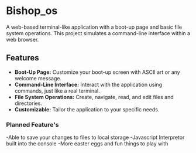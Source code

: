 # Bishop_os

A web-based terminal-like application with a boot-up page and basic file system operations. This project simulates a command-line interface within a web browser.

## Features

- **Boot-Up Page:** Customize your boot-up screen with ASCII art or any welcome message.
- **Command-Line Interface:** Interact with the application using commands, just like a real terminal.
- **File System Operations:** Create, navigate, read, and edit files and directories.
- **Customizable:** Tailor the application to your specific needs.

### Planned Feature's
-Able to save your changes to files to local storage 
-Javascript Interpretor built into the console 
-More easter eggs and fun things to play with
